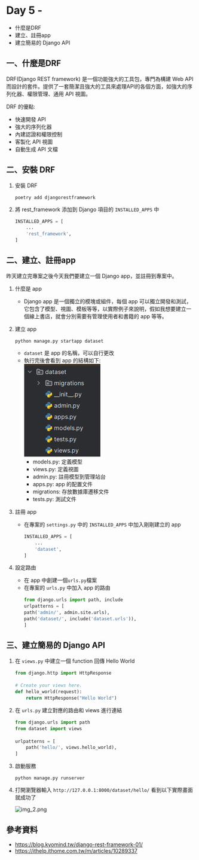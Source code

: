 # Day 5 - 
- 什麼是DRF
- 建立、註冊app
- 建立簡易的 Django API


## 一、什麼是DRF
DRF(Django REST framework) 是一個功能強大的工具包，專門為構建 Web API 而設計的套件。提供了一套簡潔且強大的工具來處理API的各個方面，如強大的序列化器、權限管理、通用 API 視圖。

DRF 的優點:
- 快速開發 API
- 強大的序列化器
- 內建認證和權限控制
- 客製化 API 視圖
- 自動生成 API 文檔

## 二、安裝 DRF
1. 安裝 DRF
    ```commandline
    poetry add djangorestframework
    ```
2. 將 rest_framework 添加到 Django 項目的 `INSTALLED_APPS` 中
    ```python
    INSTALLED_APPS = [
        ...
        'rest_framework',
    ]
    ```

## 二、建立、註冊app
昨天建立完專案之後今天我們要建立一個 Django app，並註冊到專案中。

1. 什麼是 app
    - Django app 是一個獨立的模塊或組件，每個 app 可以獨立開發和測試，它包含了模型、視圖、模板等等，以實際例子來說明，假如我想要建立一個線上書店，就會分別需要有管理使用者和書籍的 app 等等。


2. 建立 app
    ```commandline
    python manage.py startapp dataset
    ```
    - `dataset` 是 app 的名稱，可以自行更改
    - 執行完後會看到 app 的結構如下:  
    ![img.png](img.png)
        - models.py: 定義模型
        - views.py: 定義視圖
        - admin.py: 註冊模型到管理站台
        - apps.py: app 的配置文件
        - migrations: 存放數據庫遷移文件
        - tests.py: 測試文件 
   

3. 註冊 app

    - 在專案的 `settings.py` 中的 `INSTALLED_APPS` 中加入剛剛建立的 app
        ```python
        INSTALLED_APPS = [
            ...
            'dataset',
        ]
        ```

4. 設定路由
    - 在 app 中創建一個`urls.py`檔案
    - 在專案的 `urls.py` 中加入 app 的路由
        ```python
        from django.urls import path, include
        urlpatterns = [
        path('admin/', admin.site.urls),
        path('dataset/', include('dataset.urls')),
        ]
       ```

## 三、建立簡易的 Django API
1. 在 `views.py` 中建立一個 function 回傳 Hello World
    ```python
    from django.http import HttpResponse

    # Create your views here.
    def hello_world(request):
        return HttpResponse("Hello World")
   ```
2. 在 `urls.py` 建立對應的路由和 views 進行連結
    ```python
    from django.urls import path
    from dataset import views

    urlpatterns = [
        path('hello/', views.hello_world),
    ]
    ```
3. 啟動服務
    ```commandline
    python manage.py runserver
    ```
   
4. 打開瀏覽器輸入 `http://127.0.0.1:8000/dataset/hello/` 看到以下實際畫面就成功了  

    ![img_2.png](img_2.png)

## 參考資料
- https://blog.kyomind.tw/django-rest-framework-01/
- https://ithelp.ithome.com.tw/m/articles/10289337